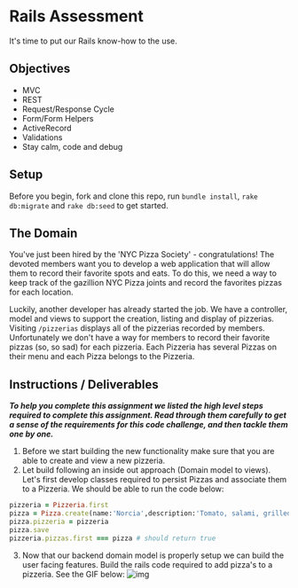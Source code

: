 # Rails Assessment
It's time to put our Rails know-how to the use.

## Objectives
+ MVC
+ REST
+ Request/Response Cycle
+ Form/Form Helpers
+ ActiveRecord
+ Validations
+ Stay calm, code and debug

## Setup

Before you begin, fork and clone this repo, run `bundle install`, `rake db:migrate` and `rake db:seed` to get started.

## The Domain
You've just been hired by the 'NYC Pizza Society' - congratulations! The devoted members want you to develop a web application that will allow them to record their favorite spots and eats. To do this, we need a way to keep track of the gazillion NYC Pizza joints and record the favorites pizzas for each location.

Luckily, another developer has already started the job. We have a controller, model and views to support the creation, listing and display of pizzerias. Visiting `/pizzerias` displays all of the pizzerias recorded by members. Unfortunately we don't have a way for members to record their favorite pizzas (so, so sad) for each pizzeria. Each Pizzeria has several Pizzas on their menu and each Pizza belongs to the Pizzeria.

## Instructions / Deliverables

***To help you complete this assignment we listed the high level steps required to complete this assignment. Read through them carefully to get a sense of the requirements for this code challenge, and then tackle them one by one.***

1. Before we start building the new functionality make sure that you are able to create and view a new pizzeria.
2. Let build following an inside out approach (Domain model to views). Let's first develop classes required to persist Pizzas and associate them to a Pizzeria. We should be able to run the code below:
```Ruby
pizzeria = Pizzeria.first
pizza = Pizza.create(name:'Norcia',description:'Tomato, salami, grilled peppers, fresh mozzarella, grana')
pizza.pizzeria = pizzeria
pizza.save
pizzeria.pizzas.first === pizza # should return true
```
3. Now that our backend domain model is properly setup we can build the user facing features. Build the rails code required to add pizza's to a pizzeria. See the GIF below:
![img](pizza.gif)
